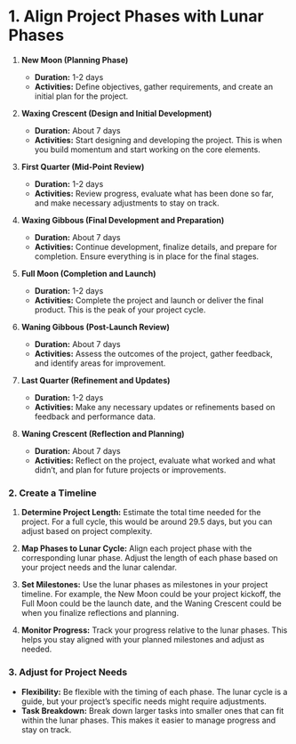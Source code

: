 # 1. **Align Project Phases with Lunar Phases**

1. **New Moon (Planning Phase)**
   - **Duration:** 1-2 days
   - **Activities:** Define objectives, gather requirements, and create an initial plan for the project.

2. **Waxing Crescent (Design and Initial Development)**
   - **Duration:** About 7 days
   - **Activities:** Start designing and developing the project. This is when you build momentum and start working on the core elements.

3. **First Quarter (Mid-Point Review)**
   - **Duration:** 1-2 days
   - **Activities:** Review progress, evaluate what has been done so far, and make necessary adjustments to stay on track.

4. **Waxing Gibbous (Final Development and Preparation)**
   - **Duration:** About 7 days
   - **Activities:** Continue development, finalize details, and prepare for completion. Ensure everything is in place for the final stages.

5. **Full Moon (Completion and Launch)**
   - **Duration:** 1-2 days
   - **Activities:** Complete the project and launch or deliver the final product. This is the peak of your project cycle.

6. **Waning Gibbous (Post-Launch Review)**
   - **Duration:** About 7 days
   - **Activities:** Assess the outcomes of the project, gather feedback, and identify areas for improvement.

7. **Last Quarter (Refinement and Updates)**
   - **Duration:** 1-2 days
   - **Activities:** Make any necessary updates or refinements based on feedback and performance data.

8. **Waning Crescent (Reflection and Planning)**
   - **Duration:** About 7 days
   - **Activities:** Reflect on the project, evaluate what worked and what didn’t, and plan for future projects or improvements.

### 2. **Create a Timeline**

1. **Determine Project Length:** Estimate the total time needed for the project. For a full cycle, this would be around 29.5 days, but you can adjust based on project complexity.

2. **Map Phases to Lunar Cycle:** Align each project phase with the corresponding lunar phase. Adjust the length of each phase based on your project needs and the lunar calendar.

3. **Set Milestones:** Use the lunar phases as milestones in your project timeline. For example, the New Moon could be your project kickoff, the Full Moon could be the launch date, and the Waning Crescent could be when you finalize reflections and planning.

4. **Monitor Progress:** Track your progress relative to the lunar phases. This helps you stay aligned with your planned milestones and adjust as needed.

### 3. **Adjust for Project Needs**

- **Flexibility:** Be flexible with the timing of each phase. The lunar cycle is a guide, but your project’s specific needs might require adjustments.
- **Task Breakdown:** Break down larger tasks into smaller ones that can fit within the lunar phases. This makes it easier to manage progress and stay on track.